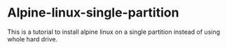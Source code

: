 # Alpine-linux-single-partition
This is a tutorial to install alpine linux on a single partition instead of using whole hard drive.

